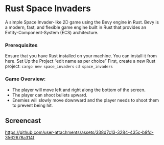# Rust Space Invaders
A simple Space Invader-like 2D game using the Bevy engine in Rust. Bevy is a modern, fast, and flexible game engine built in Rust that provides an Entity-Component-System (ECS) architecture.


### Prerequisites
Ensure that you have Rust installed on your machine. You can install it from here.
Set Up the Project “edit name as per choice”
First, create a new Rust project:
`cargo new space_invaders`
`cd space_invaders`

### Game Overview:
*	The player will move left and right along the bottom of the screen.
*	The player can shoot bullets upward.
*	Enemies will slowly move downward and the player needs to shoot them to prevent being hit.

## Screencast
https://github.com/user-attachments/assets/338d7c13-3284-435c-b8fd-3562678a314f


